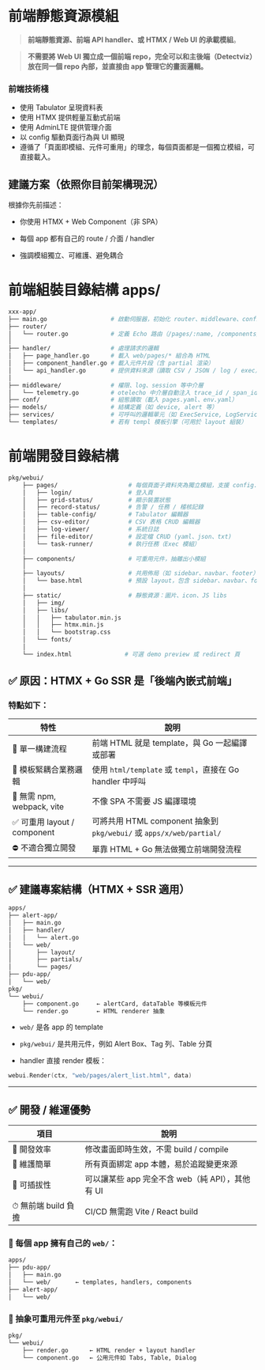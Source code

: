 # 前端靜態資源模組

> **前端靜態資源、前端 API handler、或 HTMX / Web UI 的承載模組**。

> **不需要將 Web UI 獨立成一個前端 repo，完全可以和主後端（Detectviz）放在同一個 repo 內部，並直接由 app 管理它的畫面邏輯。**

### 前端技術棧

- 使用 Tabulator 呈現資料表
- 使用 HTMX 提供輕量互動式前端
- 使用 AdminLTE 提供管理介面
- 以 config 驅動頁面行為與 UI 顯現
- 遵循了「頁面即模組、元件可重用」的理念，每個頁面都是一個獨立模組，可直接載入。


建議方案（依照你目前架構現況）
-----------------

根據你先前描述：

- 你使用 HTMX + Web Component（非 SPA）
    
- 每個 app 都有自己的 route / 介面 / handler
    
- 強調模組獨立、可維護、避免耦合

# 前端組裝目錄結構 apps/

```bash
xxx-app/
├── main.go                  # 啟動伺服器，初始化 router、middleware、config
├── router/
│   └── router.go            # 定義 Echo 路由（/pages/:name, /components/:name, /api/...）
│
├── handler/                 # 處理請求的邏輯
│   ├── page_handler.go      # 載入 web/pages/* 組合為 HTML
│   ├── component_handler.go # 載入元件片段（含 partial 渲染）
│   └── api_handler.go       # 提供資料來源（讀取 CSV / JSON / log / exec）
│
├── middleware/              # 權限、log、session 等中介層
│   └── telemetry.go         # otelecho 中介層自動注入 trace_id / span_id
├── conf/                    # 組態讀取（載入 pages.yaml、env.yaml）
├── models/                  # 結構定義（如 device, alert 等）
├── services/                # 可呼叫的邏輯單元（如 ExecService, LogService）
└── templates/               # 若有 templ 模板引擎（可用於 layout 組裝）
```

# 前端開發目錄結構

```bash
pkg/webui/                
    ├── pages/                    # 每個頁面子資料夾為獨立模組，支援 config.yaml 組態
    │   ├── login/                # 登入頁
    │   ├── grid-status/          # 顯示裝置狀態
    │   ├── record-status/        # 告警 / 任務 / 稽核記錄
    │   ├── table-config/         # Tabulator 編輯器
    │   ├── csv-editor/           # CSV 表格 CRUD 編輯器
    │   ├── log-viewer/           # 系統日誌
    │   ├── file-editor/          # 設定檔 CRUD (yaml、json、txt)
    │   └── task-runner/          # 執行任務（Exec 模組）
    │
    ├── components/               # 可重用元件，抽離出小模組
    │
    ├── layouts/                  # 共用佈局（如 sidebar、navbar、footer）
    │   └── base.html             # 預設 layout，包含 sidebar、navbar、footer
    │
    ├── static/                   # 靜態資源：圖片、icon、JS libs
    │   ├── img/
    │   ├── libs/
    │   │   ├── tabulator.min.js
    │   │   ├── htmx.min.js
    │   │   └── bootstrap.css
    │   └── fonts/
    │
    └── index.html               # 可選 demo preview 或 redirect 頁
```   

✅ 原因：HTMX + Go SSR 是「後端內嵌式前端」
-----------------------------

### 特點如下：

| 特性 | 說明 |
| --- | --- |
| 🔧 單一構建流程 | 前端 HTML 就是 template，與 Go 一起編譯或部署 |
| 🧱 模板緊耦合業務邏輯 | 使用 `html/template` 或 `templ`，直接在 Go handler 中呼叫 |
| 🚫 無需 npm, webpack, vite | 不像 SPA 不需要 JS 編譯環境 |
| ✅ 可重用 layout / component | 可將共用 HTML component 抽象到 `pkg/webui/` 或 `apps/x/web/partial/` |
| ⛔ 不適合獨立開發 | 單靠 HTML + Go 無法做獨立前端開發流程 |

* * *

✅ 建議專案結構（HTMX + SSR 適用）
-----------------------

```bash
apps/
├── alert-app/
│   ├── main.go
│   ├── handler/
│   │   └── alert.go
│   └── web/
│       ├── layout/
│       ├── partials/
│       └── pages/
├── pdu-app/
│   └── web/
pkg/
└── webui/
    ├── component.go     ← alertCard, dataTable 等模板元件
    └── render.go        ← HTML renderer 抽象
```

- `web/` 是各 app 的 template
    
- `pkg/webui/` 是共用元件，例如 Alert Box、Tag 列、Table 分頁
    
- handler 直接 render 模板：
    

```go
webui.Render(ctx, "web/pages/alert_list.html", data)
```

* * *

✅ 開發 / 維運優勢
-----------

| 項目 | 說明 |
| --- | --- |
| 🧪 開發效率 | 修改畫面即時生效，不需 build / compile |
| 🧩 維護簡單 | 所有頁面綁定 app 本體，易於追蹤變更來源 |
| 🔁 可插拔性 | 可以讓某些 app 完全不含 web（純 API），其他有 UI |
| ⏱ 無前端 build 負擔 | CI/CD 無需跑 Vite / React build |


### 🧱 每個 app 擁有自己的 `web/`：

```bash
apps/
├── pdu-app/
│   ├── main.go
│   └── web/       ← templates, handlers, components
├── alert-app/
│   └── web/
```

### 🧱 抽象可重用元件至 `pkg/webui/`

```bash
pkg/
└── webui/
    ├── render.go      ← HTML render + layout handler
    └── component.go   ← 公用元件如 Tabs, Table, Dialog
```


